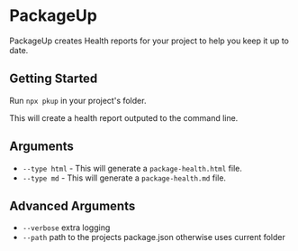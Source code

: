 # PackageUp

PackageUp creates Health reports for your project to help you keep it up to date.

## Getting Started
Run `npx pkup` in your project's folder.

This will create a health report outputed to the command line.

## Arguments
- `--type html` - This will generate a `package-health.html` file.
- `--type md` - This will generate a `package-health.md` file.

## Advanced Arguments
- `--verbose` extra logging
- `--path` path to the projects package.json otherwise uses current folder


